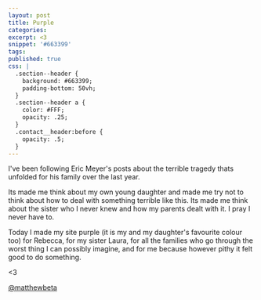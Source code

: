 ```yaml
---
layout: post
title: Purple
categories:
excerpt: <3
snippet: '#663399'
tags:
published: true
css: |
  .section--header {
    background: #663399;
    padding-bottom: 50vh;
  }
  .section--header a {
    color: #FFF;
    opacity: .25;
  }
  .contact__header:before {
    opacity: .5;
  }
---
```


I've been following Eric Meyer's posts about the terrible tragedy thats unfolded for his family over the last year.

Its made me think about my own young daughter and made me try not to think about how to deal with something terrible like this. Its made me think about the sister who I never knew and how my parents dealt with it. I pray I never have to.

Today I made my site purple (it is my and my daughter's favourite colour too) for Rebecca, for my sister Laura, for all the families who go through the worst thing I can possibly imagine, and for me because however pithy it felt good to do something.

<3

<a href="http://twitter.com/matthewbeta" class="signature">@matthewbeta</a>
